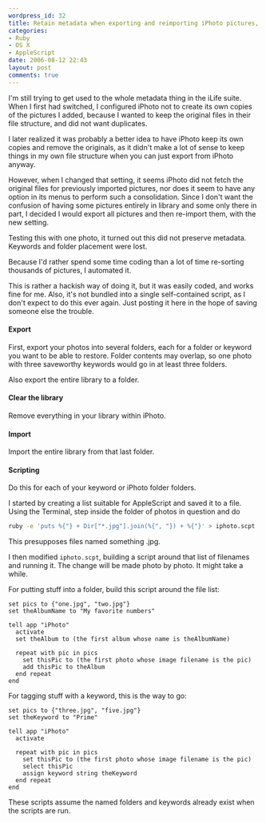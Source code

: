 ```yaml
---
wordpress_id: 32
title: Retain metadata when exporting and reimporting iPhoto pictures, hackishly
categories:
- Ruby
- OS X
- AppleScript
date: 2006-08-12 22:43
layout: post
comments: true
---
```

I'm still trying to get used to the whole metadata thing in the iLife suite. When I first had switched, I configured iPhoto not to create its own copies of the pictures I added, because I wanted to keep the original files in their file structure, and did not want duplicates.

I later realized it was probably a better idea to have iPhoto keep its own copies and remove the originals, as it didn't make a lot of sense to keep things in my own file structure when you can just export from iPhoto anyway.

However, when I changed that setting, it seems iPhoto did not fetch the original files for previously imported pictures, nor does it seem to have any option in its menus to perform such a consolidation. Since I don't want the confusion of having some pictures entirely in library and some only there in part, I decided I would export all pictures and then re-import them, with the new setting.

Testing this with one photo, it turned out this did not preserve metadata. Keywords and folder placement were lost.

Because I'd rather spend some time coding than a lot of time re-sorting thousands of pictures, I automated it.

<!--more-->

This is rather a hackish way of doing it, but it was easily coded, and works fine for me. Also, it's not bundled into a single self-contained script, as I don't expect to do this ever again. Just posting it here in the hope of saving someone else the trouble.

<h4>Export</h4>

First, export your photos into several folders, each for a folder or keyword you want to be able to restore. Folder contents may overlap, so one photo with three saveworthy keywords would go in at least three folders.

Also export the entire library to a folder.

<h4>Clear the library</h4>

Remove everything in your library within iPhoto.

<h4>Import</h4>

Import the entire library from that last folder.

<h4>Scripting</h4>

Do this for each of your keyword or iPhoto folder folders.

I started by creating a list suitable for AppleScript and saved it to a file. Using the Terminal, step inside the folder of photos in question and do

``` bash
ruby -e 'puts %{"} + Dir["*.jpg"].join(%{", "}) + %{"}' > iphoto.scpt
```

This presupposes files named something .jpg.

I then modified <code>iphoto.scpt</code>, building a script around that list of filenames and running it. The change will be made photo by photo. It might take a while.

For putting stuff into a folder, build this script around the file list:

``` applescript
set pics to {"one.jpg", "two.jpg"}
set theAlbumName to "My favorite numbers"

tell app "iPhoto"
  activate
  set theAlbum to (the first album whose name is theAlbumName)

  repeat with pic in pics
    set thisPic to (the first photo whose image filename is the pic)
    add thisPic to theAlbum
  end repeat
end
```

For tagging stuff with a keyword, this is the way to go:

``` applescript
set pics to {"three.jpg", "five.jpg"}
set theKeyword to "Prime"

tell app "iPhoto"
  activate

  repeat with pic in pics
    set thisPic to (the first photo whose image filename is the pic)
    select thisPic
    assign keyword string theKeyword
  end repeat
end
```

These scripts assume the named folders and keywords already exist when the scripts are run.
